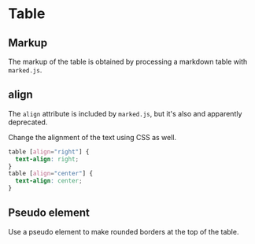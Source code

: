 # Table

## Markup

The markup of the table is obtained by processing a markdown table with `marked.js`.

## align

The `align` attribute is included by `marked.js`, but it's also and apparently deprecated.

Change the alignment of the text using CSS as well.

```css
table [align="right"] {
  text-align: right;
}
table [align="center"] {
  text-align: center;
}
```

## Pseudo element

Use a pseudo element to make rounded borders at the top of the table.
